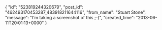  {
   "id": "523819244320679",
   "post_id": "462493170453287_483918211644116",
   "from_name": "Stuart Stone",
   "message": "I'm taking a screenshot of this ;-)",
   "created_time": "2013-06-11T20:01:13+0000"
 }
